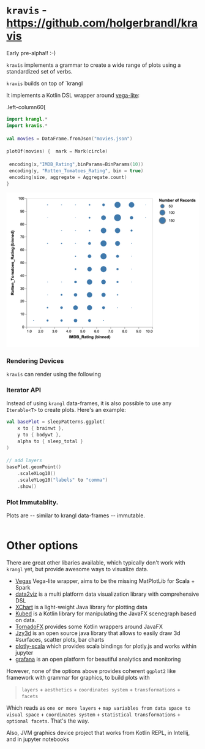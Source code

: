 # `kravis` - https://github.com/holgerbrandl/kravis

Early pre-alpha!! :-)

`kravis` implements a grammar to create a wide range of plots using a standardized set of verbs.

`kravis` builds on top of `krangl

It implements a Kotlin DSL wrapper around [vega-lite](https://vega.github.io/vega-lite/):


.left-column60[

```kotlin
import krangl.*
import kravis.*

val movies = DataFrame.fromJson("movies.json")

plotOf(movies) {  mark = Mark(circle)
 
 encoding(x,"IMDB_Rating",binParams=BinParams(10))
 encoding(y, "Rotten_Tomatoes_Rating", bin = true)
 encoding(size, aggregate = Aggregate.count)
}
```

![](.data_vis_images/kravis_plot.png)

### Rendering Devices

`kravis` can render using the following



### Iterator API

Instead of using `krangl` data-frames, it is also possible to use any `Iterable<T>` to create plots. Here's an example:

```kotlin
val basePlot = sleepPatterns.ggplot(
    x to { brainwt },
    y to { bodywt },
    alpha to { sleep_total }
)

// add layers
basePlot.geomPoint()
    .scaleXLog10()
    .scaleYLog10("labels" to "comma")
    .show()
```



### Plot Immutablity.

Plots are -- similar to krangl data-frames -- immutable.

```

```

# Other options

There are great other libaries available, which typically don't work with `krangl` yet, but provide awesome ways to visualize data.

* [Vegas](https://github.com/vegas-viz/Vegas) Vega-lite wrapper, aims to be the missing MatPlotLib for Scala + Spark
* [data2viz](https://github.com/data2viz/data2viz) is a multi platform data visualization library with comprehensive DSL
* [XChart](https://github.com/timmolter/XChart) is a light-weight Java library for plotting data
* [Kubed](https://github.com/hudsonb/kubed/) is a Kotlin library for manipulating the JavaFX scenegraph based on data.
* [TornadoFX](https://github.com/edvin/tornadofx/wiki/Charts) provides some Kotlin wrappers around JavaFX
* [Jzy3d](http://www.jzy3d.org/) is an open source java library that allows to easily draw 3d #surfaces, scatter plots, bar charts
* [plotly-scala](https://github.com/alexarchambault/plotly-scala) which provides scala bindings for plotly.js and works within jupyter
* [grafana](https://grafana.com/) is an open platform for beautiful analytics and monitoring

However, none of the options above provides coherent `ggplot2` like framework with grammar for graphics, to build plots with

> `layers` + `aesthetics` + `coordinates system` + `transformations` + ` facets`

Which reads as `one or more layers` + `map variables from data space to visual space` + `coordinates system` + `statistical transformations` + `optional facets`. That's the way.



Also, JVM graphics device project that works from Kotlin REPL, in Intellij, and in jupyter notebooks


